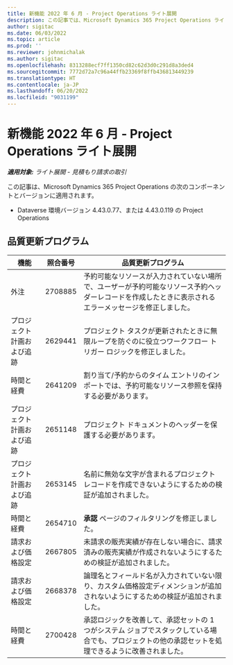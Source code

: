 ```yaml
---
title: 新機能 2022 年 6 月 - Project Operations ライト展開
description: この記事では、Microsoft Dynamics 365 Project Operations ライト展開の 2022 年 6 月リリースで利用可能な品質更新について説明します。
author: sigitac
ms.date: 06/03/2022
ms.topic: article
ms.prod: ''
ms.reviewer: johnmichalak
ms.author: sigitac
ms.openlocfilehash: 8313288ecf7ff1350cd82c62d3d0c291d8a3ded4
ms.sourcegitcommit: 7772d72a7c96a44ffb23369f8ffb436813449239
ms.translationtype: HT
ms.contentlocale: ja-JP
ms.lasthandoff: 06/20/2022
ms.locfileid: "9031199"
---
```

# <a name="whats-new-june-2022---project-operations-lite-deployment"></a>新機能 2022 年 6 月 - Project Operations ライト展開

_**適用対象:** ライト展開 - 見積もり請求の取引_

この記事は、Microsoft Dynamics 365 Project Operations の次のコンポーネントとバージョンに適用されます。

- Dataverse 環境バージョン 4.43.0.77、または 4.43.0.119 の Project Operations

## <a name="quality-updates"></a>品質更新プログラム

| 機能 | 照合番号 | 品質更新プログラム |
| --- | --- | --- |
| 外注 | 2708885 | 予約可能なリソースが入力されていない場所で、ユーザーが予約可能なリソース予約ヘッダーレコードを作成したときに表示されるエラーメッセージを修正しました。 |
| プロジェクト計画および追跡 | 2629441 | プロジェクト タスクが更新されたときに無限ループを防ぐのに役立つワークフロー トリガー ロジックを修正しました。 |
| 時間と経費 | 2641209 | 割り当て/予約からのタイム エントリのインポートでは、予約可能なリソース参照を保持する必要があります。 |
| プロジェクト計画および追跡 | 2651148 | プロジェクト ドキュメントのヘッダーを保護する必要があります。|
| プロジェクト計画および追跡 | 2653145 | 名前に無効な文字が含まれるプロジェクト レコードを作成できないようにするための検証が追加されました。 |
| 時間と経費 | 2654710 | **承認** ページのフィルタリングを修正しました。 |
| 請求および価格設定 | 2667805 | 未請求の販売実績が存在しない場合に、請求済みの販売実績が作成されないようにするための検証が追加されました。 |
| 請求および価格設定 | 2668378 | 論理名とフィールド名が入力されていない限り、カスタム価格設定ディメンションが追加されないようにするための検証が追加されました。 |
| 時間と経費 | 2700428 | 承認ロジックを改善して、承認セットの 1 つがシステム ジョブでスタックしている場合でも、プロジェクトの他の承認セットを処理できるように改善されました。 |
